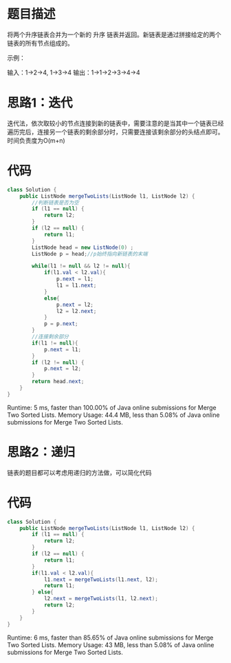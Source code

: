 # 题目描述

将两个升序链表合并为一个新的 升序 链表并返回。新链表是通过拼接给定的两个链表的所有节点组成的。 


示例：

输入：1->2->4, 1->3->4
输出：1->1->2->3->4->4



# 思路1：迭代
迭代法，依次取较小的节点连接到新的链表中，需要注意的是当其中一个链表已经遍历完后，连接另一个链表的剩余部分时，只需要连接该剩余部分的头结点即可。
时间负责度为O(m+n)
# 代码

```java
class Solution {
    public ListNode mergeTwoLists(ListNode l1, ListNode l2) {
    	//判断链表是否为空
        if (l1 == null) {
            return l2;
        }
        if (l2 == null) {
            return l1;
        }
        ListNode head = new ListNode(0) ;
        ListNode p = head;//p始终指向新链表的末端

        while(l1 != null && l2 != null){
        	if(l1.val < l2.val){
        		p.next = l1;       		
        		l1 = l1.next;
        	}
        	else{
        		p.next = l2;       		
        		l2 = l2.next;
        	}
        	p = p.next;
        }
        //连接剩余部分
        if(l1 != null){
        	p.next = l1;
        }
        if (l2 != null) {
        	p.next = l2;
        }
        return head.next;
    }
}
```
Runtime: 5 ms, faster than 100.00% of Java online submissions for Merge Two Sorted Lists.
Memory Usage: 44.4 MB, less than 5.08% of Java online submissions for Merge Two Sorted Lists.

# 思路2：递归
链表的题目都可以考虑用递归的方法做，可以简化代码

# 代码

```java
class Solution {
    public ListNode mergeTwoLists(ListNode l1, ListNode l2) {
    	if (l1 == null) {
            return l2;
        }
        if (l2 == null) {
            return l1;
        }
        if(l1.val < l2.val){
			l1.next = mergeTwoLists(l1.next, l2);
			return l1;
		} else{
			l2.next = mergeTwoLists(l1, l2.next);
			return l2;
		}
    }
}
```
Runtime: 6 ms, faster than 85.65% of Java online submissions for Merge Two Sorted Lists.
Memory Usage: 43 MB, less than 5.08% of Java online submissions for Merge Two Sorted Lists.